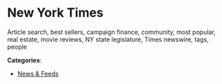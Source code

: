 # New York Times


Article search, best sellers, campaign finance, community, most popular, real estate, movie reviews, NY state legislature, Times newswire, tags, people



**Categories**:
- [News & Feeds](https://github.com/apis-list/apis-list#news-and-feeds)




